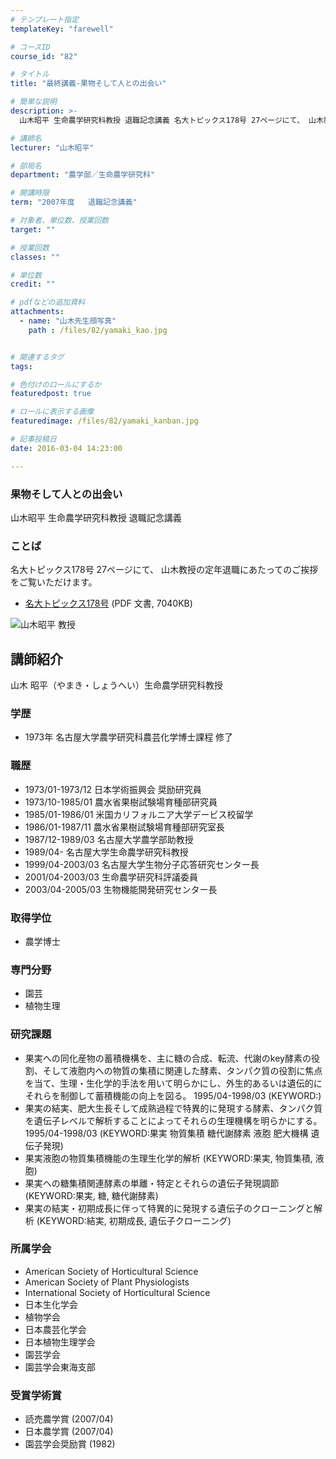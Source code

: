 ```yaml
---
# テンプレート指定
templateKey: "farewell"

# コースID
course_id: "82"

# タイトル
title: "最終講義-果物そして人との出会い"

# 簡単な説明
description: >-
  山木昭平 生命農学研究科教授 退職記念講義 名大トピックス178号 27ページにて、 山木教授の定年退職にあたってのご挨拶をご覧いただけます。   * [名大トピックス178号](ht...

# 講師名
lecturer: "山木昭平"

# 部局名
department: "農学部／生命農学研究科"

# 開講時限
term: "2007年度	退職記念講義"

# 対象者、単位数、授業回数
target: ""

# 授業回数
classes: ""

# 単位数
credit: ""

# pdfなどの追加資料
attachments: 
  - name: "山木先生顔写真" 
    path : /files/82/yamaki_kao.jpg


# 関連するタグ
tags:

# 色付けのロールにするか
featuredpost: true

# ロールに表示する画像
featuredimage: /files/82/yamaki_kanban.jpg

# 記事投稿日
date: 2016-03-04 14:23:00

---
```

### 果物そして人との出会い

山木昭平 生命農学研究科教授 退職記念講義 

### ことば

名大トピックス178号 27ページにて、 山木教授の定年退職にあたってのご挨拶をご覧いただけます。 

  * [名大トピックス178号](http://www.nagoya-u.ac.jp/about-nu/public-relations/publication/upload_images/no178.pdf) (PDF 文書, 7040KB)

![山木昭平 教授](/files/82/yamaki_kao.jpg) 
## 講師紹介

山木 昭平（やまき・しょうへい）生命農学研究科教授 

### 学歴

  * 1973年 名古屋大学農学研究科農芸化学博士課程 修了

### 職歴

  * 1973/01-1973/12 日本学術振興会 奨励研究員
  * 1973/10-1985/01 農水省果樹試験場育種部研究員
  * 1985/01-1986/01 米国カリフォルニア大学デービス校留学
  * 1986/01-1987/11 農水省果樹試験場育種部研究室長
  * 1987/12-1989/03 名古屋大学農学部助教授
  * 1989/04- 名古屋大学生命農学研究科教授
  * 1999/04-2003/03 名古屋大学生物分子応答研究センター長
  * 2001/04-2003/03 生命農学研究科評議委員
  * 2003/04-2005/03 生物機能開発研究センター長

### 取得学位

  * 農学博士

### 専門分野

  * 園芸
  * 植物生理

### 研究課題

  * 果実への同化産物の蓄積機構を、主に糖の合成、転流、代謝のkey酵素の役割、そして液胞内への物質の集積に関連した酵素、タンパク質の役割に焦点を当て、生理・生化学的手法を用いて明らかにし、外生的あるいは遺伝的にそれらを制御して蓄積機能の向上を図る。 1995/04-1998/03 (KEYWORD:) 
  * 果実の結実、肥大生長そして成熟過程で特異的に発現する酵素、タンパク質を遺伝子レベルで解析することによってそれらの生理機構を明らかにする。 1995/04-1998/03 (KEYWORD:果実 物質集積 糖代謝酵素 液胞 肥大機構 遺伝子発現) 
  * 果実液胞の物質集積機能の生理生化学的解析 (KEYWORD:果実, 物質集積, 液胞) 
  * 果実への糖集積関連酵素の単離・特定とそれらの遺伝子発現調節 (KEYWORD:果実, 糖, 糖代謝酵素) 
  * 果実の結実・初期成長に伴って特異的に発現する遺伝子のクローニングと解析 (KEYWORD:結実, 初期成長, 遺伝子クローニング) 

### 所属学会

  * American Society of Horticultural Science
  * American Society of Plant Physiologists
  * International Society of Horticultural Science
  * 日本生化学会
  * 植物学会
  * 日本農芸化学会
  * 日本植物生理学会
  * 園芸学会
  * 園芸学会東海支部

### 受賞学術賞

  * 読売農学賞 (2007/04)
  * 日本農学賞 (2007/04)
  * 園芸学会奨励賞 (1982)
